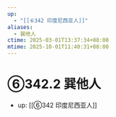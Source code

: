 ```yaml
---
up:
  - "[[⑥342 印度尼西亚人]]"
aliases:
  - 巽他人
ctime: 2025-03-01T13:37:34+08:00
mtime: 2025-10-01T11:40:31+08:00
---
```


# ⑥342.2 巽他人

- up: [[⑥342 印度尼西亚人]]
